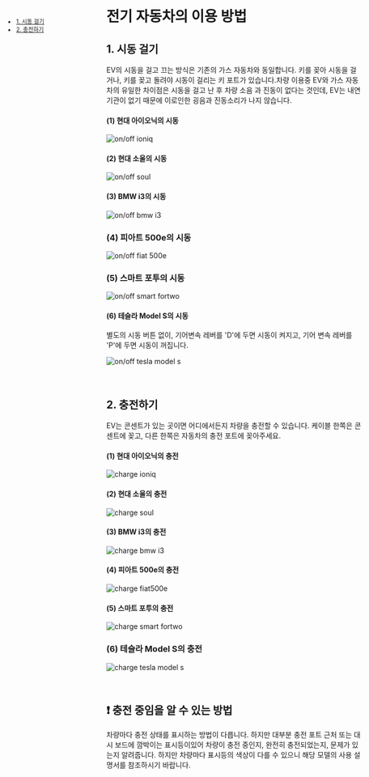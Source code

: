 <ui style="position:fixed;left: 3em; top:10em; font-size: 0.8em;">
    <li><a href = "#usage_on"><bold>1. 시동 걸기</bold></a></li>
    <li><a href = "#usage_charge"><bold>2. 충전하기 </bold></a></li>
</ui>

# 전기 자동차의 이용 방법

<p id = "usage_on"></p>

## 1. 시동 걸기
EV의 시동을 걸고 끄는 방식은 기존의 가스 자동차와 동일합니다. 키를 꽂아 시동을 걸거나, 키를 꽂고 돌려야 시동이 걸리는 키 포트가 있습니다.차량 이용중 EV와 가스 자동차의 유일한 차이점은 시동을 걸고 난 후 차량 소음 과 진동이 없다는 것인데, EV는 내연기관이 없기 때문에 이로인한 굉음과 진동소리가 나지 않습니다.

#### (1) 현대 아이오닉의 시동

![on/off ioniq](assets/img/faq_onoff_ioniq.jpg)

#### (2) 현대 소울의 시동

![on/off soul](assets/img/faq_onoff_soul.jpg)

#### (3) BMW i3의 시동

![on/off bmw i3](assets/img/faq_onoff_bmw.jpg)

### (4) 피아트 500e의 시동

![on/off fiat 500e](assets/img/faq_onoff_fiat500.jpg)

### (5) 스마트 포투의 시동

![on/off smart fortwo](assets/img/faq_onoff_smartfortwo.jpg)

#### (6) 테슬라 Model S의 시동
별도의 시동 버튼 없이, 기어변속 레버를 'D'에 두면 시동이 켜지고, 기어 변속 레버를 'P'에 두면 시동이 꺼집니다. 

![on/off tesla model s](assets/img/faq_onoff_tesla.png)

<br>

<p id = "usage_charge"></p>

## 2. 충전하기
EV는 콘센트가 있는 곳이면 어디에서든지 차량을 충전할 수 있습니다. 
케이블 한쪽은 콘센트에 꽂고, 다른 한쪽은 자동차의 충전 포트에 꽂아주세요. 

#### (1) 현대 아이오닉의 충전

![charge ioniq](assets/img/faq_charge_ioniq.jpg)

#### (2) 현대 소울의 충전

![charge soul](assets/img/faq_charge_soul.jpg)

#### (3) BMW i3의 충전

![charge bmw i3](assets/img/faq_charge_bmw.jpg)

#### (4) 피아트 500e의 충전

![charge fiat500e](assets/img/faq_charge_fiat.jpg)

#### (5) 스마트 포투의 충전

![charge smart fortwo](assets/img/faq_charge_fortwo.jpg)

### (6) 테슬라 Model S의 충전

![charge tesla model s](assets/img/faq_charge_tesla.jpg)

<br>

## ❗ 충전 중임을 알 수 있는 방법
차량마다 충전 상태를 표시하는 방법이 다릅니다. 하지만 대부분 충전 포트 근처 또는 대시 보드에 깜박이는 표시등이있어 차량이 충전 중인지, 완전히 충전되었는지, 문제가 있는지 알려줍니다. 
하지만 차량마다 표시등의 색상이 다를 수 있으니 해당 모델의 사용 설명서를 참조하시기 바랍니다. 
